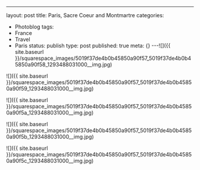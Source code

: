 ---
layout: post
title: Paris, Sacre Coeur and Montmartre
categories:
- Photoblog
tags:
- France
- Travel
- Paris
status: publish
type: post
published: true
meta: {}
---![]({{ site.baseurl }}/squarespace_images/5019f37de4b0b45850a90f57_5019f37de4b0b45850a90f58_1293488031000__img.jpg)
  

  
   
![]({{ site.baseurl }}/squarespace_images/5019f37de4b0b45850a90f57_5019f37de4b0b45850a90f59_1293488031000__img.jpg)
  

  
   
![]({{ site.baseurl }}/squarespace_images/5019f37de4b0b45850a90f57_5019f37de4b0b45850a90f5a_1293488031000__img.jpg)
  

  
   
![]({{ site.baseurl }}/squarespace_images/5019f37de4b0b45850a90f57_5019f37de4b0b45850a90f5b_1293488031000__img.jpg)
  

  
   
![]({{ site.baseurl }}/squarespace_images/5019f37de4b0b45850a90f57_5019f37de4b0b45850a90f5c_1293488031000__img.jpg)
